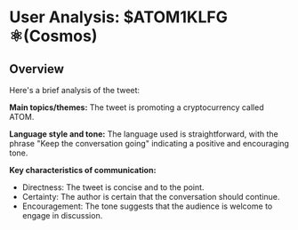 # User Analysis: $ATOM1KLFG ⚛️(Cosmos)

## Overview

Here's a brief analysis of the tweet:

**Main topics/themes:** The tweet is promoting a cryptocurrency called ATOM.

**Language style and tone:** The language used is straightforward, with the phrase "Keep the conversation going" indicating a positive and encouraging tone.

**Key characteristics of communication:**

* Directness: The tweet is concise and to the point.
* Certainty: The author is certain that the conversation should continue.
* Encouragement: The tone suggests that the audience is welcome to engage in discussion.
